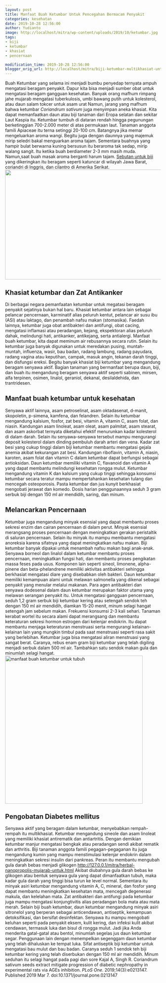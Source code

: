 ```yaml
---
layout: post
title: Manfaat Buah Ketumbar Untuk Pencegahan Bermacam Penyakit
categories: kesehatan
date: 2019-10-28 12:56:00
author: Yudianto
image: http://localhost/mitra/wp-content/uploads/2019/10/ketumbar.jpg
tags:
- biji
- ketumbar
- khasiat
- pencernaan

modification_time: 2019-10-28 12:56:00
blogger_orig_url: http://localhost/mitra/biji-ketumbar-multikhasiat-untuk.html
---
```


Buah Ketumbar yang selama ini menjadi bumbu penyedap ternyata ampuh mengatasi beragam penyakit.
Dapur kita bisa menjadi sumber obat untuk mengatasi beragam gangguan kesehatan. Banyak orang mafhum rimpang jahe mujarab mengatasi tuberkulosis, umbi bawang putih untuk kolesterol, atau daun salam tokcer untuk asam urat Namun, jarang yang mafhum bahwa ketumbar <em>Coriandrum sativum</em> juga menyimpan aneka khasiat.
Kita dapat memanfaatkan daun atau biji tanaman dari Eropa selatan dan sekitar Laut Kaspia itu. Ketumbar tumbuh di dataran rendah hingga pegunungan berketinggian 700-2.000 meter di atas permukaan laut.
Tanaman anggota famili Apiaceae itu terna setinggi 20-100 cm. Batangnya jika memar mengeluarkan aroma wangi. Begitu juga dengan daunnya yang majemuk mirip seledri bakal menguarkan aroma tajam. Sementara buahnya yang hampir bulat berwarna kuning bersusun itu beraroma tak sedap, mirip walang sangit.
Itu ketika buah berdiameter 2-3 mm masih muda. Namun,saat buah masak aroma berganti harum tajam. <a href="https://pfaf.org/user/Plant.aspx?LatinName=Coriandrum+sativum" rel="nofollow">Sebutan untuk biji</a> yang dikeringkan itu beragam seperti katuncar di wilayah Jawa Barat, coriandri di Inggris, dan cilantro di Amerika Serikat.
<a href="http://127.0.0.1/mitra/wp-content/uploads/2019/10/ketumbar_640x356.jpg"><img class="aligncenter wp-image-16063 size-full" src="http://127.0.0.1/mitra/wp-content/uploads/2019/10/ketumbar_640x356.jpg" alt="" width="640" height="356" /></a>
<h2>Khasiat ketumbar dan Zat Antikanker</h2>
Di berbagai negara pemanfaatan ketumbar untuk megatasi beragam penyakit sejatinya bukan hal baru. Khasiat ketumbar antara lain sebagai pelancar pencernaan, karminatif alias peluruh kentut, pelancar air susu ibu (ASI) atau laktago, dan penambah nafsu makan (stomasika). Faedah lainnya, ketumbar juga obat antibakteri dan antifungi, obat cacing, mengatasi inflamasi atau peradangan, kejang, ekspektoran alias peluruh dahak, melindungi hati, antikanker, antikejang, serta antialergi.
Manfaat buah ketumbar, kita dapat meminum air rebusannya secara rutin. Selain itu ketumbar juga banyak digunakan untuk meredakan pusing, muntah-muntah, influenza, wasir, bau badan, radang lambung, radang payudara, radang vagina atau keputihan, campak, masuk angin, tekanan darah tinggi, dan disfungsi ereksi.
Begitu banyak khasiat biji ketumbar yang mengandung beragam senyawa aktif. Bagian tanaman yang bermanfaat berupa daun, biji, dan buah itu mengandung beragam senyawa aktif seperti sabinen, mirsen, alfa terpinen, osimen, linalol, geraniol, dekanal, desilaldehida, dan trantridesen.
<h2>Manfaat buah ketumbar untuk kesehatan</h2>
Senyawa aktif lainnya, asam petroselinat, asam oktadasenat, d-manit, skopoletin, p-simena, kamfena, dan felandren. Selain itu ketumbar mengandung kalsium, fosfor, zat besi, vitamin A, vitamin C, asam folat, dan niasin. Kandungan asam linoleat, asam oleat, asam palmitat, asam stearat, dan asam askorbat ternyata diketahui efektif menurunkan kadar kolesterol di dalam darah.
Selain itu senyawa-senyawa tersebut mampu mengurangi deposit kolesterol dalam dinding pembuluh darah arteri dan vena. Kadar zat besi yang cukup tinggi dalam biji ketumbar membantu mengatasi gejala anemia akibat kekurangan zat besi.
Kandungan riboflavin, vitamin A, niasin, karoten, asam folat dan vitamin C dalam ketumbar dapat berfungsi sebagai antioksidan. Daun ketumbar memiliki vitamin C, flavanoid dan vitamin A yang dapat membantu melindungi kesehatan rongga mulut. Ketumbar mengandung vitamin K
dan kalsium yang cukup tinggi sehingga konsumsi ketumbar secara teratur mampu mempertahankan kesehatan tulang dan mencegah osteoporosis. Pasta ketumbar dan jus kunyit berkhasiat mengobati jerawat dan komedo. Dosis harian penggunaannya seduh 3 gram serbuk biji dengan 150 ml air mendidih, saring, dan minum.
<h2>Melancarkan Pencernaan</h2>
Ketumbar juga mengandung minyak esensial yang dapat membantu proses sekresi enzim dan cairan pencernaan di dalam perut. Minyak esensial merangsang proses pencernaan dengan meningkatkan gerakan peristaltik di saluran pencernaan.
Selain itu minyak itu mampu membantu mengatasi anoreksia karena sifatnya yang dapat meningkatkan nafsu makan. Biji ketumbar banyak dipakai untuk menambah nafsu makan bagi anak-anak. Senyawa borneol dan linalol dalam ketumbar membantu proses pencernaan, meningkatkan fungsi hati, dan membantu proses pengikatan massa feses pada usus.
Komponen lain seperti sineol, limonene, alpha-pinene dan beta-phelandrene memiliki aktivitas antibakteri sehingga berkhasiat mengatasi diare yang disebabkan oleh bakteri. Daun ketumbar memiliki kemampuan alami untuk melawan salmonella yang dikenal sebagai penyakit yang menular melalui makanan.
Para agen antibakteri dan senyawa dodesenal dalam daun ketumbar merupakan faktor utama yang melawan serangan penyakit itu. Untuk mengatasi gangguan pencernaan, seduh 1,2 gram serbuk biji ketumbar kering atau setengah sendok teh dengan 150 ml air mendidih, diamkan 15-20 menit, minum selagi hangat setengah jam sebelum makan. Frekuensi konsumsi 2-3 kali sehari.
Tanaman kerabat wortel itu secara alami dapat merangsang dan membantu keteraturan sekresi hormon estrogen dari kelenjar endokrin. Itu dapat membantu menjaga keteraturan menstruasi serta mengurangi kelainan-kelainan lain yang mungkin timbul pada saat menstruasi seperti rasa sakit yang berlebihan.
Ketumbar juga bisa mengatasi aliran menstruasi yang sangat berat. Caranya, rebus enam gram biji ketumbar yang telah digiling menjadi serbuk dalam 500 ml air. Tambahkan satu sendok makan gula dan minumlah selagi hangat.
<a href="http://127.0.0.1/mitra/wp-content/uploads/2019/10/ketumbar_445x480.jpg"><img class="aligncenter wp-image-16062 size-full" src="http://127.0.0.1/mitra/wp-content/uploads/2019/10/ketumbar_445x480.jpg" alt="manfaat buah ketumbar untuk tubuh" width="445" height="480" /></a>
<h2>Pengobatan Diabetes mellitus</h2>
Senyawa aktif yang beragam dalam ketumbar, menyebabkan rempah-rempah itu multikhasiat. Ketumbar mengandung sineole dan asam linoleat yang memiliki khasiat antirematik dan antiartritis. Dengan demikian ketumbar manjur mengatasi bengkak atau peradangan sendi akibat rematik dan arthritis.
Biji tanaman anggota famili pegagan-pegaganan itu juga mengandung kumin yang mampu menstimulasi kelenjar endokrin dalam meningkatkan sekresi insulin dari pankreas. Peran itu membantu mengubah gula darah bebas menjadi glikogen <a href="http://127.0.0.1/mitra/herbal-nanopropolis-mujarab-untuk.html">http://127.0.0.1/mitra/herbal-nanopropolis-mujarab-untuk.html</a>
Akibat diubahnya gula darah bebas ke glikogen atau bentuk senyawa gula yang dapat dimanfaatkan tubuh, maka kadar gula darah yang tinggi bisa turun ke level normal. Sementara itu minyak asiri ketumbar mengandung vitamin A, C, mineral, dan fosfor yang dapat membantu meningkatkan kesehatan mata, mencegah degenerasi makula, dan kelelahan mata. Zat antibakteri dan antifungi pada ketumbar juga mampu mengatasi konjungtivitis alias peradangan bola mata atau mata merah.
Selain biji buah ketumbar, daun ketumbar mengandung minyak asiri sitronelol yang berperan sebagai anticendawan, antiseptik, kemampuan detoksifikasi, dan bersifat desinfektan. Senyawa itu mampu mengobati keluhan seperti pada penyakit eksem, kulit kering, dan infeksi kulit akibat cendawan, termasuk luka dan bisul di rongga mulut. Jadi jika Anda menderita gatal-gatal atau bentol, minumlah segelas jus daun ketumbar segar.
Penggunaan lain dengan menempelkan segenggam daun ketumbar yang telah dihaluskan ke tempat luka. Sifat antiseptik biji ketumbar untuk mengatasi bau mulut dan bau badan. Caranya seduh 1 sendok teh biji ketumbar kering yang telah diserbukan dengan 150 ml air mendidih. Minum seduhan itu selagi hangat pada pagi dan sore
Kajal A, Singh R. Coriandrum sativum seeds extract mitigate progression of diabetic nephropathy in experimental rats via AGEs inhibition. <i>PLoS One</i>. 2019;14(3):e0213147. Published 2019 Mar 7. doi:10.1371/journal.pone.0213147
